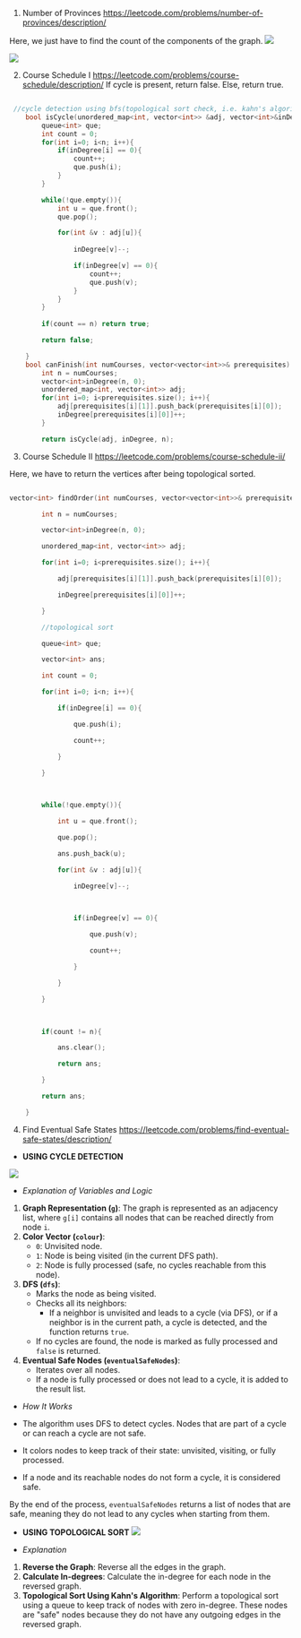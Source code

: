 1. Number of Provinces
https://leetcode.com/problems/number-of-provinces/description/

Here, we just have to find the count of the components of the graph.
![](attachments/Pasted%20image%2020240703002258.png)

![](attachments/Pasted%20image%2020240703004450.png)

2. Course Schedule I
https://leetcode.com/problems/course-schedule/description/
If cycle is present, return false. Else, return true.
```cpp

 //cycle detection using bfs(topological sort check, i.e. kahn's algorithhm)
    bool isCycle(unordered_map<int, vector<int>> &adj, vector<int>&inDegree, int n){
        queue<int> que;
        int count = 0;
        for(int i=0; i<n; i++){
            if(inDegree[i] == 0){
                count++;
                que.push(i);
            } 
        }

        while(!que.empty()){
            int u = que.front();
            que.pop();

            for(int &v : adj[u]){
                
                inDegree[v]--;

                if(inDegree[v] == 0){
                    count++;
                    que.push(v);
                }
            }
        }
        
        if(count == n) return true;

        return false;       

    }
    bool canFinish(int numCourses, vector<vector<int>>& prerequisites) {
        int n = numCourses;
        vector<int>inDegree(n, 0);
        unordered_map<int, vector<int>> adj;
        for(int i=0; i<prerequisites.size(); i++){
            adj[prerequisites[i][1]].push_back(prerequisites[i][0]);
            inDegree[prerequisites[i][0]]++;
        }

        return isCycle(adj, inDegree, n);
```

3. Course Schedule II
https://leetcode.com/problems/course-schedule-ii/

Here, we have to return the vertices after being topological sorted.
```cpp

vector<int> findOrder(int numCourses, vector<vector<int>>& prerequisites) {

        int n = numCourses;

        vector<int>inDegree(n, 0);

        unordered_map<int, vector<int>> adj;

        for(int i=0; i<prerequisites.size(); i++){

            adj[prerequisites[i][1]].push_back(prerequisites[i][0]);

            inDegree[prerequisites[i][0]]++;

        }

        //topological sort

        queue<int> que;

        vector<int> ans;

        int count = 0;

        for(int i=0; i<n; i++){

            if(inDegree[i] == 0){

                que.push(i);

                count++;

            }

        }

  

        while(!que.empty()){

            int u = que.front();

            que.pop();

            ans.push_back(u);

            for(int &v : adj[u]){

                inDegree[v]--;

  

                if(inDegree[v] == 0){

                    que.push(v);

                    count++;

                }

            }

        }

  

        if(count != n){

            ans.clear();

            return ans;

        }

        return ans;

    }
```

4. Find Eventual Safe States
https://leetcode.com/problems/find-eventual-safe-states/description/

- **USING CYCLE DETECTION**

![](attachments/Pasted%20image%2020240702194753.png)
- *Explanation of Variables and Logic*

1. **Graph Representation (`g`)**: The graph is represented as an adjacency list, where `g[i]` contains all nodes that can be reached directly from node `i`.
2. **Color Vector (`colour`)**:
    - `0`: Unvisited node.
    - `1`: Node is being visited (in the current DFS path).
    - `2`: Node is fully processed (safe, no cycles reachable from this node).
3. **DFS (`dfs`)**:
    - Marks the node as being visited.
    - Checks all its neighbors:
        - If a neighbor is unvisited and leads to a cycle (via DFS), or if a neighbor is in the current path, a cycle is detected, and the function returns `true`.
    - If no cycles are found, the node is marked as fully processed and `false` is returned.
4. **Eventual Safe Nodes (`eventualSafeNodes`)**:
    - Iterates over all nodes.
    - If a node is fully processed or does not lead to a cycle, it is added to the result list.

- *How It Works*

- The algorithm uses DFS to detect cycles. Nodes that are part of a cycle or can reach a cycle are not safe.
- It colors nodes to keep track of their state: unvisited, visiting, or fully processed.
- If a node and its reachable nodes do not form a cycle, it is considered safe.

By the end of the process, `eventualSafeNodes` returns a list of nodes that are safe, meaning they do not lead to any cycles when starting from them.

- **USING TOPOLOGICAL SORT**
![](attachments/Pasted%20image%2020240705174923.png)

- *Explanation*
1. **Reverse the Graph**: Reverse all the edges in the graph.
2. **Calculate In-degrees**: Calculate the in-degree for each node in the reversed graph.
3. **Topological Sort Using Kahn's Algorithm**: Perform a topological sort using a queue to keep track of nodes with zero in-degree. These nodes are "safe" nodes because they do not have any outgoing edges in the reversed graph.

